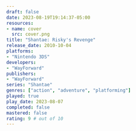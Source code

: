 ```yaml
---
draft: false
date: 2023-08-19T19:14:37-05:00
resources:
- name: cover
  src: cover.png
title: "Shantae: Risky's Revenge"
release_date: 2010-10-04
platforms:
- "Nintendo 3DS"
developers:
- "WayForward"
publishers:
- "WayForward"
series: "Shantae"
genres: ["action", "adventure", "platforming"]
played: true
play_date: 2023-08-07
completed: false
mastered: false
rating: 9 # out of 10
---
```


